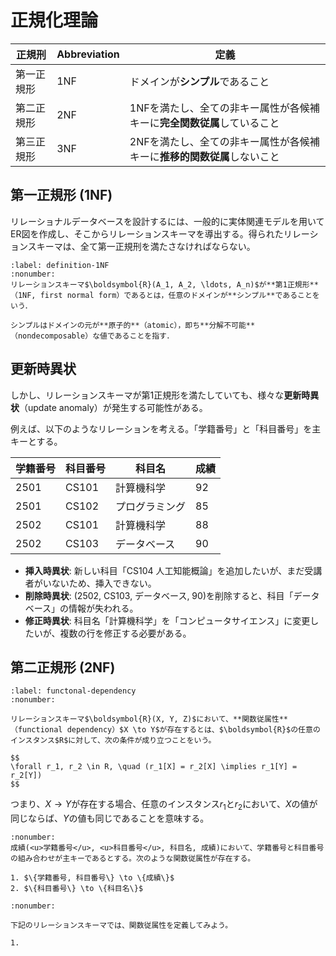 # 正規化理論

| 正規刑     | Abbreviation | 定義                                                                    |
| ---------- | ------------ | ----------------------------------------------------------------------- |
| 第一正規形 | 1NF          | ドメインが**シンプル**であること                                        |
| 第二正規形 | 2NF          | 1NFを満たし、全ての非キー属性が各候補キーに**完全関数従属**していること |
| 第三正規形 | 3NF          | 2NFを満たし、全ての非キー属性が各候補キーに**推移的関数従属**しないこと |

## 第一正規形 (1NF)

リレーショナルデータベースを設計するには、一般的に実体関連モデルを用いてER図を作成し、そこからリレーションスキーマを導出する。得られたリレーションスキーマは、全て第一正規刑を満たさなければならない。

````{prf:definition}
:label: definition-1NF
:nonumber:
リレーションスキーマ$\boldsymbol{R}(A_1, A_2, \ldots, A_n)$が**第1正規形**（1NF, first normal form）であるとは，任意のドメインが**シンプル**であることをいう．

シンプルはドメインの元が**原子的**（atomic），即ち**分解不可能**（nondecomposable）な値であることを指す．
````

## 更新時異状

しかし、リレーションスキーマが第1正規形を満たしていても、様々な**更新時異状**（update anomaly）が発生する可能性がある。

例えば、以下のようなリレーションを考える。「学籍番号」と「科目番号」を主キーとする。

| 学籍番号 | 科目番号 | 科目名         | 成績 |
| -------- | -------- | -------------- | ---- |
| 2501     | CS101    | 計算機科学     | 92   |
| 2501     | CS102    | プログラミング | 85   |
| 2502     | CS101    | 計算機科学     | 88   |
| 2502     | CS103    | データベース   | 90   |

- **挿入時異状**: 新しい科目「CS104 人工知能概論」を追加したいが、まだ受講者がいないため、挿入できない。
- **削除時異状**: (2502, CS103, データベース, 90)を削除すると、科目「データベース」の情報が失われる。
- **修正時異状**: 科目名「計算機科学」を「コンピュータサイエンス」に変更したいが、複数の行を修正する必要がある。

## 第二正規形 (2NF)

````{prf:definition}
:label: functonal-dependency
:nonumber:

リレーションスキーマ$\boldsymbol{R}(X, Y, Z)$において、**関数従属性**（functional dependency）$X \to Y$が存在するとは、$\boldsymbol{R}$の任意のインスタンス$R$に対して、次の条件が成り立つことをいう。

$$
\forall r_1, r_2 \in R, \quad (r_1[X] = r_2[X] \implies r_1[Y] = r_2[Y])
$$

````

つまり、$X \to Y$が存在する場合、任意のインスタンス$r_1$と$r_2$において、$X$の値が同じならば、$Y$の値も同じであることを意味する。

````{prf:example}
:nonumber:
成績(<u>学籍番号</u>, <u>科目番号</u>, 科目名, 成績)において、学籍番号と科目番号の組み合わせが主キーであるとする。次のような関数従属性が存在する。

1. $\{学籍番号, 科目番号\} \to \{成績\}$
2. $\{科目番号\} \to \{科目名\}$
````

````{prf:example}
:nonumber:

下記のリレーションスキーマでは、関数従属性を定義してみよう。

1. 


